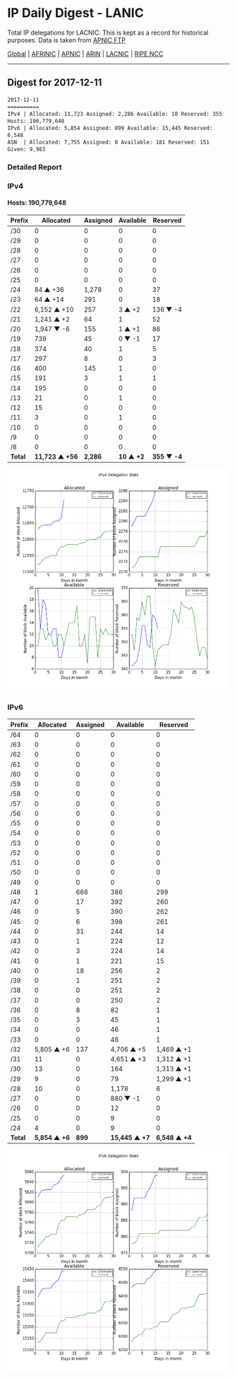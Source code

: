 # IP Daily Digest - LANIC

Total IP delegations for LACNIC. This is kept as a record for historical purposes. Data is taken from [APNIC FTP](https://ftp.apnic.net/)

[Global](https://github.com/csmets/IP-Daily-Digest) | [AFRINIC](https://github.com/csmets/IP-Daily-Digest/tree/master/archives/AFRINIC) | [APNIC](https://github.com/csmets/IP-Daily-Digest/tree/master/archives/APNIC) | [ARIN](https://github.com/csmets/IP-Daily-Digest/tree/master/archives/ARIN) | [LACNIC](https://github.com/csmets/IP-Daily-Digest/tree/master/archives/LACNIC) | [RIPE NCC](https://github.com/csmets/IP-Daily-Digest/tree/master/archives/RIPE_NCC)

---

## Digest for 2017-12-11
```
2017-12-11
==========
IPv4 | Allocated: 11,723 Assigned: 2,286 Available: 10 Reserved: 355 Hosts: 190,779,648
IPv6 | Allocated: 5,854 Assigned: 899 Available: 15,445 Reserved: 6,548
ASN  | Allocated: 7,755 Assigned: 0 Available: 181 Reserved: 151 Given: 9,983
```

### Detailed Report

### IPv4

#### Hosts: **190,779,648**

| Prefix | Allocated | Assigned | Available | Reserved |
| ----- | ----- | ----- | ----- | ----- |
| /30 | 0 | 0 | 0 | 0 |
| /29 | 0 | 0 | 0 | 0 |
| /28 | 0 | 0 | 0 | 0 |
| /27 | 0 | 0 | 0 | 0 |
| /26 | 0 | 0 | 0 | 0 |
| /25 | 0 | 0 | 0 | 0 |
| /24 | 84 ▲ +36 | 1,278 | 0 | 37 |
| /23 | 64 ▲ +14 | 291 | 0 | 18 |
| /22 | 6,152 ▲ +10 | 257 | 3 ▲ +2 | 136 ▼ -4 |
| /21 | 1,241 ▲ +2 | 64 | 1 | 52 |
| /20 | 1,947 ▼ -6 | 155 | 1 ▲ +1 | 86 |
| /19 | 739 | 45 | 0 ▼ -1 | 17 |
| /18 | 374 | 40 | 1 | 5 |
| /17 | 297 | 8 | 0 | 3 |
| /16 | 400 | 145 | 1 | 0 |
| /15 | 191 | 3 | 1 | 1 |
| /14 | 195 | 0 | 0 | 0 |
| /13 | 21 | 0 | 1 | 0 |
| /12 | 15 | 0 | 0 | 0 |
| /11 | 3 | 0 | 1 | 0 |
| /10 | 0 | 0 | 0 | 0 |
| /9 | 0 | 0 | 0 | 0 |
| /8 | 0 | 0 | 0 | 0 |
| **Total** | **11,723 ▲ +56** | **2,286** | **10 ▲ +2** | **355 ▼ -4** |

![ipv4-stats](ipv4-figure.png)

### IPv6

| Prefix | Allocated | Assigned | Available | Reserved |
| ----- | ----- | ----- | ----- | ----- |
| /64 | 0 | 0 | 0 | 0 |
| /63 | 0 | 0 | 0 | 0 |
| /62 | 0 | 0 | 0 | 0 |
| /61 | 0 | 0 | 0 | 0 |
| /60 | 0 | 0 | 0 | 0 |
| /59 | 0 | 0 | 0 | 0 |
| /58 | 0 | 0 | 0 | 0 |
| /57 | 0 | 0 | 0 | 0 |
| /56 | 0 | 0 | 0 | 0 |
| /55 | 0 | 0 | 0 | 0 |
| /54 | 0 | 0 | 0 | 0 |
| /53 | 0 | 0 | 0 | 0 |
| /52 | 0 | 0 | 0 | 0 |
| /51 | 0 | 0 | 0 | 0 |
| /50 | 0 | 0 | 0 | 0 |
| /49 | 0 | 0 | 0 | 0 |
| /48 | 1 | 668 | 386 | 299 |
| /47 | 0 | 17 | 392 | 260 |
| /46 | 0 | 5 | 390 | 262 |
| /45 | 0 | 6 | 398 | 261 |
| /44 | 0 | 31 | 244 | 14 |
| /43 | 0 | 1 | 224 | 12 |
| /42 | 0 | 3 | 224 | 14 |
| /41 | 0 | 1 | 221 | 15 |
| /40 | 0 | 18 | 256 | 2 |
| /39 | 0 | 1 | 251 | 2 |
| /38 | 0 | 0 | 251 | 2 |
| /37 | 0 | 0 | 250 | 2 |
| /36 | 0 | 8 | 82 | 1 |
| /35 | 0 | 3 | 45 | 1 |
| /34 | 0 | 0 | 46 | 1 |
| /33 | 0 | 0 | 46 | 1 |
| /32 | 5,805 ▲ +6 | 137 | 4,706 ▲ +5 | 1,469 ▲ +1 |
| /31 | 11 | 0 | 4,651 ▲ +3 | 1,312 ▲ +1 |
| /30 | 13 | 0 | 164 | 1,313 ▲ +1 |
| /29 | 9 | 0 | 79 | 1,299 ▲ +1 |
| /28 | 10 | 0 | 1,178 | 6 |
| /27 | 0 | 0 | 880 ▼ -1 | 0 |
| /26 | 0 | 0 | 12 | 0 |
| /25 | 0 | 0 | 9 | 0 |
| /24 | 4 | 0 | 9 | 0 |
| **Total** | **5,854 ▲ +6** | **899** | **15,445 ▲ +7** | **6,548 ▲ +4** |

![ipv6-stats](ipv6-figure.png)
